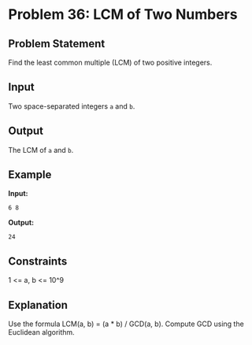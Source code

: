 # Problem 36: LCM of Two Numbers

## Problem Statement
Find the least common multiple (LCM) of two positive integers.

## Input
Two space-separated integers `a` and `b`.

## Output
The LCM of `a` and `b`.

## Example
**Input:**
```
6 8
```

**Output:**
```
24
```

## Constraints
1 <= a, b <= 10^9

## Explanation
Use the formula LCM(a, b) = (a * b) / GCD(a, b). Compute GCD using the Euclidean algorithm.
